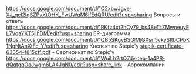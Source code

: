 https://docs.google.com/document/d/1O2xbwJgve-XJ_qcl2IqSZPvXtOHK_FwUWqM6ifEdQRU/edit?usp=sharing Вопросы и ответы
https://docs.google.com/document/d/1RKfz4xt2hCy79_bs48eTsZMwneuyEL7VqaYKT5jlhDM/edit?usp=sharing ER-диаграмма
https://docs.google.com/document/d/1QB5SKgvBSGlMjGXsrI5vkySItbCPbK1NgNtAnXtFc_Y/edit?usp=sharing Кнспект по Stepic'y
[stepik-certificate-63054-f815cff.pdf](https://github.com/Dedok35/zachet/files/9987569/stepik-certificate-63054-f815cff.pdf) - Сертификат по Stepic'у
https://docs.google.com/document/d/1WuiLh2rtQ7dy-teb-1a4PR-dQqtgqOaJwgm6LA4JgN0/edit?usp=share_link - Аэрокомпании
